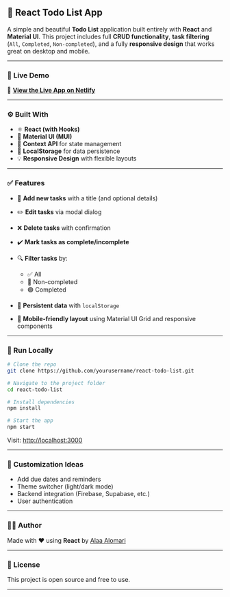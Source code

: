 
## 📝 React Todo List App

A simple and beautiful **Todo List** application built entirely with **React** and **Material UI**.
This project includes full **CRUD functionality**, **task filtering** (`All`, `Completed`, `Non-completed`), and a fully **responsive design** that works great on desktop and mobile.

---

### 🚀 Live Demo

🔗 **[View the Live App on Netlify](https://enchanting-eclair-0f7663.netlify.app/)**

---

### ⚙️ Built With

- ⚛️ **React (with Hooks)**
- 🎨 **Material UI (MUI)**
- 📁 **Context API** for state management
- 💾 **LocalStorage** for data persistence
- 💡 **Responsive Design** with flexible layouts

---

### ✅ Features

- 📌 **Add new tasks** with a title (and optional details)
- ✏️ **Edit tasks** via modal dialog
- ❌ **Delete tasks** with confirmation
- ✔️ **Mark tasks as complete/incomplete**
- 🔍 **Filter tasks** by:

  - ✅ All
  - 📘 Non-completed
  - 🟢 Completed

- 🔐 **Persistent data** with `localStorage`
- 📱 **Mobile-friendly layout** using Material UI Grid and responsive components

---

### 🧪 Run Locally

```bash
# Clone the repo
git clone https://github.com/yourusername/react-todo-list.git

# Navigate to the project folder
cd react-todo-list

# Install dependencies
npm install

# Start the app
npm start
```

Visit: [http://localhost:3000](http://localhost:3000)

---

### 📌 Customization Ideas

- Add due dates and reminders
- Theme switcher (light/dark mode)
- Backend integration (Firebase, Supabase, etc.)
- User authentication

---

### 🧑‍💻 Author

Made with ❤️ using **React** by [Alaa Alomari](https://github.com/alaa03omari)

---

### 📄 License

This project is open source and free to use.

---
